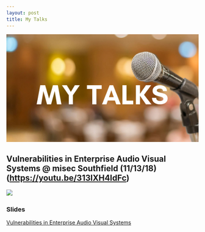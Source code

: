 ```yaml
---
layout: post
title: My Talks
---
```

![](https://github.com/AnthonyTippy/Images/blob/master/My%20Talks%20banner.png?raw=true)

## Vulnerabilities in Enterprise Audio Visual Systems @ misec Southfield (11/13/18)(https://youtu.be/313lXH4IdFc) 
![](https://cdn-images-1.medium.com/max/800/1*qRcB02EQIQTAXcRUTnPMcA.png)

### Slides
[Vulnerabilities in Enterprise Audio Visual Systems](https://github.com/AnthonyTippy/Documents/blob/master/1.0%20-%20Vulnerabilities%20in%20Enterprise%20Conferencing%20Solutions%20.pdf?raw=true)


